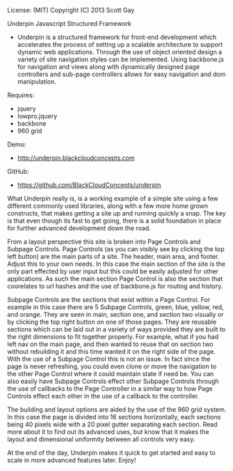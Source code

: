 License: (MIT)
Copyright (C) 2013 Scott Gay

Underpin Javascript Structured Framework
- Underpin is a structured framework for front-end development which accelerates the process of setting up a scalable architecture to support dynamic web applications.  Through the use of object oriented design a variety of site navigation styles can be implemented.  Using backbone.js for navigation and views along with dynamically designed page controllers and sub-page controllers allows for easy navigation and dom manipulation.  

Requires:
- jquery
- lowpro.jquery
- backbone
- 960 grid

Demo:
- http://underpin.blackcloudconcepts.com

GitHub:
- https://github.com/BlackCloudConcepts/underpin

What Underpin really is, is a working example of a simple site using a few different commonly used libraries, along with a few more home grown constructs, that makes getting a site up and running quickly a snap. The key is that even though its fast to get going, there is a solid foundation in place for further advanced development down the road.

From a layout perspective this site is broken into Page Controls and Subpage Controls. Page Controls (as you can visibly see by clicking the top left button) are the main parts of a site. The header, main area, and footer. Adjust this to your own needs. In this case the main section of the site is the only part effected by user input but this could be easily adjusted for other applications. As such the main section Page Control is also the section that coorelates to url hashes and the use of backbone.js for routing and history.

Subpage Controls are the sections that exist within a Page Control. For example in this case there are 5 Subpage Controls, green, blue, yellow, red, and orange. They are seen in main, section one, and section two visually or by clicking the top right button on one of those pages. They are reusable sections which can be laid out in a variety of ways provided they are built to the right dimensions to fit together properly. For example, what if you had left nav on the main page, and then wanted to reuse that on section two without rebuilding it and this time wanted it on the right side of the page. With the use of a Subpage Control this is not an issue. In fact since the page is never refreshing, you could even clone or move the navigation to the other Page Control where it could maintain state if need be. You can also easily have Subpage Controls effect other Subpage Controls through the use of callbacks to the Page Controller in a similar way to how Page Controls effect each other in the use of a callback to the controller.

The building and layout options are aided by the use of the 960 grid system. In this case the page is divided into 16 sections horizontally, each sections being 40 pixels wide with a 20 pixel gutter separating each section. Read more about it to find out its advanced uses, but know that it makes the layout and dimensional uniformity between all controls very easy.

At the end of the day, Underpin makes it quick to get started and easy to scale in more advanced features later. Enjoy!
